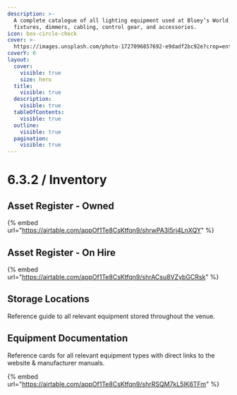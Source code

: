 ```yaml
---
description: >-
  A complete catalogue of all lighting equipment used at Bluey’s World, covering
  fixtures, dimmers, cabling, control gear, and accessories.
icon: box-circle-check
cover: >-
  https://images.unsplash.com/photo-1727096857692-e9dadf2bc92e?crop=entropy&cs=srgb&fm=jpg&ixid=M3wxOTcwMjR8MHwxfHNlYXJjaHwxfHxzaG93JTIwbGlnaHRpbmd8ZW58MHx8fHwxNzQ2NzYxNTc0fDA&ixlib=rb-4.1.0&q=85
coverY: 0
layout:
  cover:
    visible: true
    size: hero
  title:
    visible: true
  description:
    visible: true
  tableOfContents:
    visible: true
  outline:
    visible: true
  pagination:
    visible: true
---
```


# 6.3.2 / Inventory

## Asset Register - Owned

{% embed url="https://airtable.com/appOf1Te8CsKtfqn9/shrwPA3l5rj4LnXQY" %}

## Asset Register - On Hire

{% embed url="https://airtable.com/appOf1Te8CsKtfqn9/shrACsu8VZybGCRsk" %}

## Storage Locations

Reference guide to all relevant equipment stored throughout the venue.

## Equipment Documentation

Reference cards for all relevant equipment types with direct links to the website & manufacturer manuals.

{% embed url="https://airtable.com/appOf1Te8CsKtfqn9/shrRSQM7kL5lK6TFm" %}
